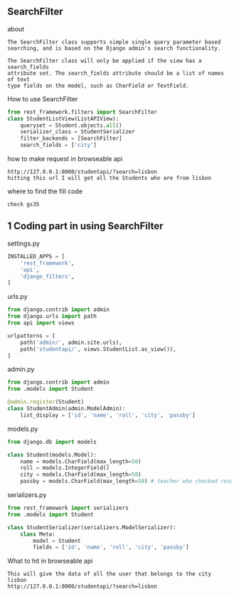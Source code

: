## SearchFilter

about
```text
The SearchFilter class supports simple single query parameter based
searching, and is based on the Django admin's search functionality.

The SearchFilter class will only be applied if the view has a search_fields
attribute set. The search_fields attribute should be a list of names of text
type fields on the model, such as CharField or TextField.
```

How to use SearchFilter
```python
from rest_framework.filters import SearchFilter
class StudentListView(ListAPIView):
    queryset = Student.objects.all()
    serializer_class = StudentSerializer
    filter_backends = [SearchFilter]
    search_fields = ['city']
```

how to make request in browseable api
```text
http://127.0.0.1:8000/studentapi/?search=lisbon
hitting this url I will get all the Students who are from lisbon
```

where to find the fill code
```text
check gs35
```

## 1 Coding part in using SearchFilter

settings.py
```python
INSTALLED_APPS = [
    'rest_framework',
    'api',
    'django_filters',
]
```

urls.py
```python
from django.contrib import admin
from django.urls import path
from api import views

urlpatterns = [
    path('admin/', admin.site.urls),
    path('studentapi/', views.StudentList.as_view()),
]
```

admin.py
```python
from django.contrib import admin
from .models import Student

@admin.register(Student)
class StudentAdmin(admin.ModelAdmin):
    list_display = ['id', 'name', 'roll', 'city', 'passby']
```

models.py
```python
from django.db import models

class Student(models.Model):
    name = models.CharField(max_length=50)
    roll = models.IntegerField()
    city = models.CharField(max_length=50)
    passby = models.CharField(max_length=50) # teacher who checked result
```

serializers.py
```python
from rest_framework import serializers
from .models import Student

class StudentSerializer(serializers.ModelSerializer):
    class Meta:
        model = Student
        fields = ['id', 'name', 'roll', 'city', 'passby']
```

What to hit in browseable api
```text
This will give the data of all the user that belongs to the city lisbon
http://127.0.0.1:8000/studentapi/?search=lisbon
```
